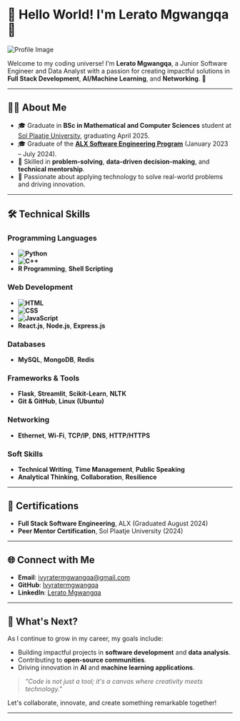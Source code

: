 # 🚀 **Hello World! I'm Lerato Mgwangqa** 🌟

![Profile Image](https://images.unsplash.com/photo-1530272423606-173cf40846e3?q=80&w=2073&auto=format&fit=crop&ixlib=rb-4.0.3&ixid=M3wxMjA3fDB8MHxwaG90by1wYWdlfHx8fGVufDB8fHx8fA%3D%3D)

Welcome to my coding universe! I'm **Lerato Mgwangqa**, a Junior Software Engineer and Data Analyst with a passion for creating impactful solutions in **Full Stack Development**, **AI/Machine Learning**, and **Networking**. 🌈

---

## 👩‍💻 **About Me**
- 🎓 Graduate in **BSc in Mathematical and Computer Sciences** student at [Sol Plaatje University](https://www.spu.ac.za/), graduating April 2025.  
- 🎓 Graduate of the **[ALX Software Engineering Program](https://tech.alxafrica.com/software-engineering-programme-johannesburg)** (January 2023 – July 2024).  
- 🧠 Skilled in **problem-solving**, **data-driven decision-making**, and **technical mentorship**.  
- 🌟 Passionate about applying technology to solve real-world problems and driving innovation.

---

## 🛠️ **Technical Skills**
### **Programming Languages**
- **![Python](https://img.shields.io/badge/Python-3776AB?style=for-the-badge&logo=python&logoColor=white)**
- **![C++](https://img.shields.io/badge/C%2B%2B-00599C?style=for-the-badge&logo=c%2B%2B&logoColor=white)**  
- **R Programming**, **Shell Scripting**

### **Web Development**
- **![HTML](https://img.shields.io/badge/HTML5-E34F26?style=for-the-badge&logo=html5&logoColor=white)**  
- **![CSS](https://img.shields.io/badge/CSS3-1572B6?style=for-the-badge&logo=css3&logoColor=white)**  
- **![JavaScript](https://img.shields.io/badge/JavaScript-F7DF1E?style=for-the-badge&logo=javascript&logoColor=black)**  
- **React.js**, **Node.js**, **Express.js**

### **Databases**
- **MySQL**, **MongoDB**, **Redis**

### **Frameworks & Tools**
- **Flask**, **Streamlit**, **Scikit-Learn**, **NLTK**  
- **Git & GitHub**, **Linux (Ubuntu)**

### **Networking**
- **Ethernet**, **Wi-Fi**, **TCP/IP**, **DNS**, **HTTP/HTTPS**

### **Soft Skills**
- **Technical Writing**, **Time Management**, **Public Speaking**  
- **Analytical Thinking**, **Collaboration**, **Resilience**

---

## 🌟 **Certifications**
- **Full Stack Software Engineering**, ALX (Graduated August 2024)  
- **Peer Mentor Certification**, Sol Plaatje University (2024)  

---

## 🌐 **Connect with Me**
- **Email**: ivyratermgwangqa@gmail.com  
- **GitHub**: [Ivyratermgwangqa](https://github.com/Ivyratermgwangqa)  
- **LinkedIn**: [Lerato Mgwangqa](https://www.linkedin.com/in/lerato-mgwangqa-941344238)  

---

## 🚀 **What's Next?**
As I continue to grow in my career, my goals include:
- Building impactful projects in **software development** and **data analysis**.  
- Contributing to **open-source communities**.  
- Driving innovation in **AI** and **machine learning applications**.  

> _"Code is not just a tool; it's a canvas where creativity meets technology."_  

Let's collaborate, innovate, and create something remarkable together!  

--- 
